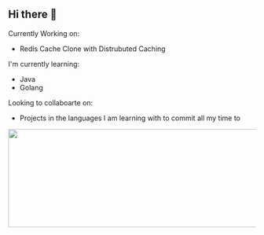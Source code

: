 ## Hi there 👋
Currently Working on:
- Redis Cache Clone with Distrubuted Caching

I'm currently learning:
- Java
- Golang

Looking to collaboarte on:
- Projects in the languages I am learning with to commit all my time to

<p>
  <img width="600" height="200" src="https://github-readme-stats.vercel.app/api/top-langs/?username=cs168898&size_weight=0.0005&count_weight=0.3&layout=compact&theme=dark">  
  <br>
</p>
<!--
**cs168898/cs168898** is a ✨ _special_ ✨ repository because its `README.md` (this file) appears on your GitHub profile.

Here are some ideas to get you started:

- 🔭 I’m currently working on ...
- 🌱 I’m currently learning ...
- 👯 I’m looking to collaborate on ...
- 🤔 I’m looking for help with ...
- 💬 Ask me about ...
- 📫 How to reach me: ...
- 😄 Pronouns: ...
- ⚡ Fun fact: ...
-->
